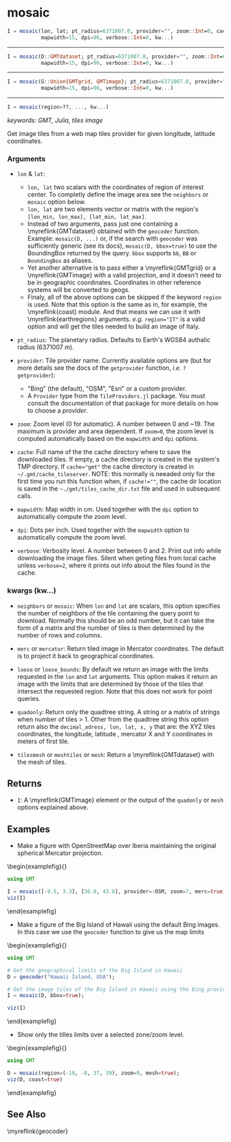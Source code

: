 # mosaic

```julia
I = mosaic(lon, lat; pt_radius=6371007.0, provider="", zoom::Int=0, cache::String="",
           mapwidth=15, dpi=96, verbose::Int=0, kw...)
```

---

```julia
I = mosaic(D::GMTdataset; pt_radius=6371007.0, provider="", zoom::Int=0, cache::String="",
           mapwidth=15, dpi=96, verbose::Int=0, kw...)
```

---

```julia
I = mosaic(G::Union{GMTgrid, GMTimage}; pt_radius=6371007.0, provider="", zoom::Int=0, cache::String="",
           mapwidth=15, dpi=96, verbose::Int=0, kw...)
```

---

```julia
I = mosaic(region=??, ..., kw...)
```


*keywords: GMT, Julia, tiles image*

Get image tiles from a web map tiles provider for given longitude, latitude coordinates.

### Arguments
- `lon` & `lat`:
  - `lon, lat` two scalars with the coordinates of region of interest center. To completly define
    the image area see the `neighbors` or `mosaic` option below.
  - `lon, lat` are two elements vector or matrix with the region's ``[lon_min, lon_max], [lat_min, lat_max]``.
  - Instead of two arguments, pass just one containing a \myreflink{GMTdataset} obtained with the ``geocoder`` function.
    Example: ``mosaic(D, ...)`` or, if the search with ``geocoder`` was sufficiently generic (see its docs),
    ``mosaic(D, bbox=true)`` to use the BoundingBox returned by the query. `bbox` supports `bb`, `BB` or
    `BoundingBox` as aliases.
  - Yet another alternative is to pass either a \myreflink{GMTgrid} or a \myreflink{GMTimage} with a valid
    projection, and it doesn't need to be in geographic coordinates. Coordinates in other reference systems
    will be converted to geogs.
  - Finaly, all of the above options can be skipped if the keyword `region` is used. Note that this option is
    the same as in, for example, the \myreflink{coast} module. And that means we can use it with
    \myreflink{earthregions} arguments. _e.g._  ``region="IT"`` is a valid option and will get the tiles
    needed to build an image of Italy.

- `pt_radius`: The planetary radius. Defaults to Earth's WGS84 authalic radius (6371007 m).

- `provider`: Tile provider name. Currently available options are (but for more details see the docs of the
  `getprovider` function, *i.e.* ``? getprovider``):
  - "Bing" (the default), "OSM", "Esri" or a custom provider.
  - A `Provider` type from the ``TileProviders.jl`` package. You must consult the documentation of that package
    for more details on how to choose a *provider*.

- `zoom`: Zoom level (0 for automatic). A number between 0 and ~19. The maximum is provider and area dependent.
  If `zoom=0`, the zoom level is computed automatically based on the `mapwidth` and `dpi` options.

- `cache`: Full name of the the cache directory where to save the downloaded tiles. If empty, a cache
  directory is created in the system's TMP directory. If `cache="gmt"` the cache directory is created in
  ``~/.gmt/cache_tileserver``. NOTE: this normally is neeaded only for the first time you run this function when,
  if `cache!=""`, the cache dir location is saved in the ``~./gmt/tiles_cache_dir.txt`` file and used in
  subsequent calls.

- `mapwidth`: Map width in cm. Used together with the `dpi` option to automatically compute the zoom level.

- `dpi`: Dots per inch. Used together with the `mapwidth` option to automatically compute the zoom level.

- `verbose`: Verbosity level. A number between 0 and 2. Print out info while downloading the image files.
  Silent when geting files from local cache unless `verbose=2`, where it prints out info about the files
  found in the cache.

### kwargs (kw...)
- `neighbors` or `mosaic`: When `lon` and `lat` are scalars, this option specifies the number of neighbors
  of the tile containing the query point to download. Normally this should be an odd number, but it can take the
  form of a matrix and the number of tiles is then determined by the number of rows and columns.

- `merc` or `mercator`: Return tiled image in Mercator coordinates. The default is to project it back
  to geographical coordinates.

- `loose` or `loose_bounds`: By default we return an image with the limits requested in the `lon` and
  `lat` arguments. This option makes it return an image with the limits that are determined by those of
  the tiles that intersect the requested region. Note that this does not work for point queries.

- `quadonly`: Return only the quadtree string. A string or a matrix of strings when number of tiles > 1.
  Other from the quadtree string this option return also the `decimal_adress, lon, lat, x, y` that are:
  the XYZ tiles coordinates, the longitude, latitude , mercator X and Y coordinates in meters of first tile.

- `tilesmesh` or `meshtiles` or `mesh`: Return a \myreflink{GMTdataset} with the mesh of tiles.

Returns
-------
- `I`: A \myreflink{GMTimage} element or the output of the `quadonly` or `mesh` options explained above.


Examples
--------

- Make a figure with OpenStreetMap over Iberia maintaining the original spherical Mercator projection.

\begin{examplefig}{}
```julia
using GMT

I = mosaic([-9.5, 3.3], [36.0, 43.8], provider=:OSM, zoom=7, merc=true)
viz(I)
```
\end{examplefig}


- Make a figure of the Big Island of Hawaii using the default Bing images. In this case
we use the ``geocoder`` function to give us the map limits

\begin{examplefig}{}
```julia
using GMT

# Get the geographical limits of the Big Island in Hawaii
D = geocoder("Hawaii Island, USA");

# Get the image tiles of the Big Island in Hawaii using the Bing provider and automatic zoom level
I = mosaic(D, bbox=true);

viz(I)
```
\end{examplefig}

- Show only the tilles limits over a selected zone/zoom level.

\begin{examplefig}{}
```julia
using GMT

D = mosaic(region=(-10, -8, 37, 39), zoom=9, mesh=true);
viz(D, coast=true)
```
\end{examplefig}

See Also
--------

\myreflink{geocoder}
